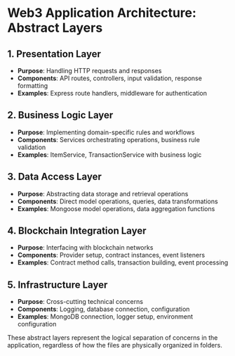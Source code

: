 # Web3 Application Architecture: Abstract Layers

## 1. Presentation Layer
- **Purpose**: Handling HTTP requests and responses
- **Components**: API routes, controllers, input validation, response formatting
- **Examples**: Express route handlers, middleware for authentication

## 2. Business Logic Layer
- **Purpose**: Implementing domain-specific rules and workflows
- **Components**: Services orchestrating operations, business rule validation
- **Examples**: ItemService, TransactionService with business logic

## 3. Data Access Layer
- **Purpose**: Abstracting data storage and retrieval operations
- **Components**: Direct model operations, queries, data transformations
- **Examples**: Mongoose model operations, data aggregation functions

## 4. Blockchain Integration Layer
- **Purpose**: Interfacing with blockchain networks
- **Components**: Provider setup, contract instances, event listeners
- **Examples**: Contract method calls, transaction building, event processing

## 5. Infrastructure Layer
- **Purpose**: Cross-cutting technical concerns
- **Components**: Logging, database connection, configuration
- **Examples**: MongoDB connection, logger setup, environment configuration

These abstract layers represent the logical separation of concerns in the application, regardless of how the files are physically organized in folders.